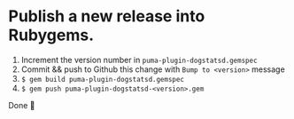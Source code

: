 # Publish a new release into Rubygems.


1. Increment the version number in `puma-plugin-dogstatsd.gemspec`
2. Commit && push to Github this change with `Bump to <version>` message
3. `$ gem build puma-plugin-dogstatsd.gemspec`
4. `$ gem push puma-plugin-dogstatsd-<version>.gem` 

Done 🙂
